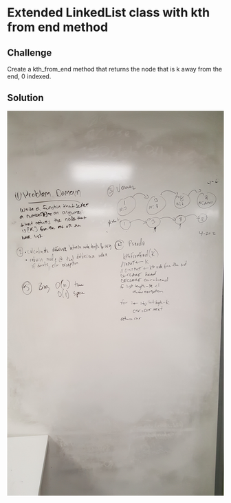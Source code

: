 # Extended LinkedList class with kth from end method

## Challenge
Create a kth_from_end method that returns the node that is k away from the end, 0 indexed.

## Solution
![solution](https://github.com/dsnowb/data-structures-and-algorithms/blob/ll_insertions/assets/06-ll_kth_from_end.jpg)
